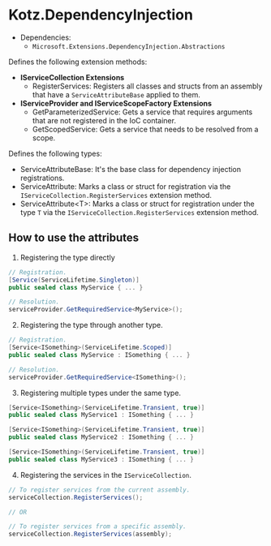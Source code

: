 # Kotz.DependencyInjection

- Dependencies:
    - `Microsoft.Extensions.DependencyInjection.Abstractions`

Defines the following extension methods:

- **IServiceCollection Extensions**
    - RegisterServices: Registers all classes and structs from an assembly that have a `ServiceAttributeBase` applied to them.
- **IServiceProvider and IServiceScopeFactory Extensions**
    - GetParameterizedService: Gets a service that requires arguments that are not registered in the IoC container.
    - GetScopedService: Gets a service that needs to be resolved from a scope.

Defines the following types:

- ServiceAttributeBase: It's the base class for dependency injection registrations.
- ServiceAttribute: Marks a class or struct for registration via the `IServiceCollection.RegisterServices` extension method.
- ServiceAttribute\<T>: Marks a class or struct for registration under the type `T` via the `IServiceCollection.RegisterServices` extension method.

## How to use the attributes

1. Registering the type directly
```cs
// Registration.
[Service(ServiceLifetime.Singleton)]
public sealed class MyService { ... }

// Resolution.
serviceProvider.GetRequiredService<MyService>();
```

2. Registering the type through another type.
```cs
// Registration.
[Service<ISomething>(ServiceLifetime.Scoped)]
public sealed class MyService : ISomething { ... }

// Resolution.
serviceProvider.GetRequiredService<ISomething>();
```

3. Registering multiple types under the same type.
```cs
[Service<ISomething>(ServiceLifetime.Transient, true)]
public sealed class MyService1 : ISomething { ... }

[Service<ISomething>(ServiceLifetime.Transient, true)]
public sealed class MyService2 : ISomething { ... }

[Service<ISomething>(ServiceLifetime.Transient, true)]
public sealed class MyService3 : ISomething { ... }
```

4. Registering the services in the `IServiceCollection`.
```cs
// To register services from the current assembly.
serviceCollection.RegisterServices();

// OR

// To register services from a specific assembly.
serviceCollection.RegisterServices(assembly);
```